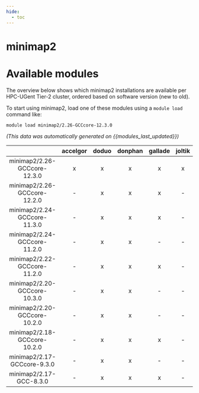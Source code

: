 ```yaml
---
hide:
  - toc
---
```


minimap2
========

# Available modules


The overview below shows which minimap2 installations are available per HPC-UGent Tier-2 cluster, ordered based on software version (new to old).

To start using minimap2, load one of these modules using a `module load` command like:

```shell
module load minimap2/2.26-GCCcore-12.3.0
```

*(This data was automatically generated on {{modules_last_updated}})*  

| |accelgor|doduo|donphan|gallade|joltik|shinx|skitty|
| :---: | :---: | :---: | :---: | :---: | :---: | :---: | :---: |
|minimap2/2.26-GCCcore-12.3.0|x|x|x|x|x|x|x|
|minimap2/2.26-GCCcore-12.2.0|-|x|x|x|-|-|-|
|minimap2/2.24-GCCcore-11.3.0|-|x|x|x|-|-|-|
|minimap2/2.24-GCCcore-11.2.0|-|x|x|-|-|-|-|
|minimap2/2.22-GCCcore-11.2.0|-|x|x|x|-|-|-|
|minimap2/2.20-GCCcore-10.3.0|-|x|x|-|-|-|-|
|minimap2/2.20-GCCcore-10.2.0|-|x|x|-|-|-|-|
|minimap2/2.18-GCCcore-10.2.0|-|x|x|x|-|-|-|
|minimap2/2.17-GCCcore-9.3.0|-|x|x|-|-|-|-|
|minimap2/2.17-GCC-8.3.0|-|x|x|x|-|-|-|
